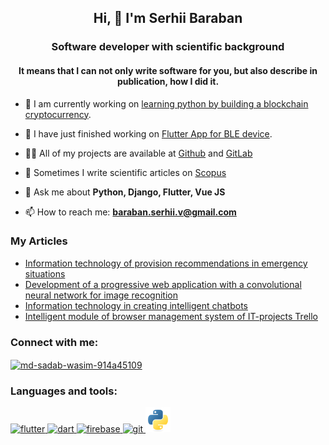 <h2 align="center"> Hi, 👋 I'm Serhii Baraban </h2>

<h3 align="center">Software developer with scientific background<br></h3>
<h4 align="center">It means that I can not only write software for you, but also describe in publication, how I did it.</h4>

- 🔭 I am currently working on [learning python by building a blockchain cryptocurrency](https://www.udemy.com/course/learn-python-by-building-a-blockchain-cryptocurrency/).

- 🌱 I have just finished working on <a href ="https://gitlab.com/adam.fraczkowski/flutter_epack/-/tree/inAppWebView">Flutter App for BLE device</a>.

- 👨‍💻 All of my projects are available at [Github](https://github.com/akakiev) and [GitLab](https://gitlab.com/baraban.s.v)

- 📝 Sometimes I write scientific articles on [Scopus](https://www.scopus.com/authid/detail.uri?authorId=55975645000)

- 💬 Ask me about **Python, Django, Flutter, Vue JS**

- 📫 How to reach me: **baraban.serhii.v@gmail.com**

### My Articles
<!-- BLOG-POST-LIST:START -->
- [Information technology of provision recommendations in emergency situations](https://proceedings.vntu.edu.ua/index.php/proc/article/view/15)
- [Development of a progressive web application with a convolutional neural network for image recognition](https://doi.org/10.31649/1999-9941-2021-50-1-7-14)
- [
Information technology in creating intelligent chatbots](https://doi.org/10.1117/12.2537415)
- [
Intelligent module of browser management system of IT-projects Trello](https://itce.vntu.edu.ua/index.php/itce/article/view/711)
<!-- BLOG-POST-LIST:END -->


<h3 align="left">Connect with me:</h3>
<p align="left">
<a href="https://www.linkedin.com/in/serhii-baraban/" target="blank"><img align="center" src="https://raw.githubusercontent.com/rahuldkjain/github-profile-readme-generator/master/src/images/icons/Social/linked-in-alt.svg" alt="md-sadab-wasim-914a45109" height="30" width="40" /></a>
</p>


<h3 align="left">Languages and tools:</h3>
<p align="left"> <a href="https://flutter.dev" target="_blank"> <img src="https://www.vectorlogo.zone/logos/flutterio/flutterio-icon.svg" alt="flutter" width="40" height="40"/> </a> <a href="https://dart.dev" target="_blank"> <img src="https://www.vectorlogo.zone/logos/dartlang/dartlang-icon.svg" alt="dart" width="40" height="40"/> </a>  <a href="https://firebase.google.com/" target="_blank"> <img src="https://www.vectorlogo.zone/logos/firebase/firebase-icon.svg" alt="firebase" width="40" height="40"/> </a>  <a href="https://git-scm.com/" target="_blank"> <img src="https://www.vectorlogo.zone/logos/git-scm/git-scm-icon.svg" alt="git" width="40" height="40"/> </a>  <a href="https://www.python.org" target="_blank"> <img src="https://raw.githubusercontent.com/devicons/devicon/master/icons/python/python-original.svg" alt="python" width="40" height="40"/> </a> </p>

